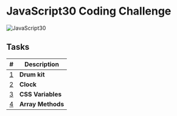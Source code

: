 # JavaScript30 Coding Challenge

![JavaScript30](http://i.imgur.com/G4tS8pV.png)

## Tasks

| # | Description |
|---|-------------|
| [1](./1-drum-kit) | **Drum kit** |
| [2](./2-clock) | **Clock** |
| [3](./3-css-variables) | **CSS Variables** |
| [4](./4-array-methods) | **Array Methods** |
